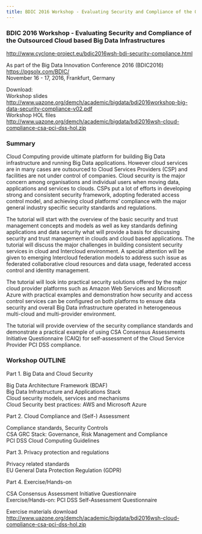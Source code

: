 ```yaml
---
title: BDIC 2016 Workshop - Evaluating Security and Compliance of the Outsourced Cloud based Big Data Infrastructures 
---
```



### BDIC 2016 Workshop - Evaluating Security and Compliance of the Outsourced Cloud based Big Data Infrastructures 

<http://www.cyclone-project.eu/bdic2016wsh-bdi-security-compliance.html>

As part of the Big Data Innovation Conference 2016 (BDIC2016)
<https://pgsolx.com/BDIC/> <br>
November 16 - 17, 2016, Frankfurt, Germany

Download: <br>
Workshop slides  <http://www.uazone.org/demch/academic/bigdata/bdi2016workshop-big-data-security-compliance-v02.pdf>
<br>Workshop HOL files  <http://www.uazone.org/demch/academic/bigdata/bdi2016wsh-cloud-compliance-csa-pci-dss-hol.zip>

### Summary

Cloud Computing provide ultimate platform for building Big Data infrastructure and running Big Data applications.  However cloud services are in many cases are outsourced to Cloud Services Providers (CSP) and facilities are not under control of companies. Cloud security is the major concern among organisations and individual users when moving data, applications and services to clouds. CSPs put a lot of efforts in developing strong and consistent security framework, adopting federated access control model, and achieving cloud platforms’ compliance with the major general industry specific security standards and regulations.

The tutorial will start with the overview of the basic security and trust management concepts and models as well as key standards defining applications and data security what will provide a basis for discussing security and trust management in clouds and cloud based applications. The tutorial will discuss the major challenges in building consistent security services in cloud and Intercloud environment. A special attention will be given to emerging Intercloud federation models to address such issue as federated collaborative cloud resources and data usage, federated access control and identity management.

The tutorial will look into practical security solutions offered by the major cloud provider platforms such as Amazon Web Services and Microsoft Azure with practical examples and demonstration how security and access control services can be configured on both platforms to ensure data security and overall Big Data infrastructure operated in heterogeneous multi-cloud and multi-provider environment. 

The tutorial will provide overview of the security compliance standards and demonstrate a practical example of using CSA Consensus Assessments Initiative Questionnaire (CAIQ) for self-assessment of the Cloud Service Provider PCI DSS compliance. 


### Workshop OUTLINE

Part 1. Big Data and Cloud Security

Big Data Architecture Framework (BDAF) <br>
Big Data Infrastructure and Applications Stack <br>
Cloud security models, services and mechanisms <br>
Cloud Security best practices: AWS and Microsoft Azure <br>

Part 2. Cloud Compliance and (Self-) Assessment

Compliance standards, Security Controls <br> 
CSA GRC Stack: Governance, Risk Management and Compliance <br> 
PCI DSS Cloud Computing Guidelines <br>

Part 3. Privacy protection and regulations

Privacy related standards <br>
EU General Data Protection Regulation (GDPR)

Part 4. Exercise/Hands-on

CSA Consensus Assessment Initiative Questionnaire <br>
Exercise/Hands-on: PCI DSS Self-Assessment Questionnaire <br>

Exercise materials download  <http://www.uazone.org/demch/academic/bigdata/bdi2016wsh-cloud-compliance-csa-pci-dss-hol.zip>

 
